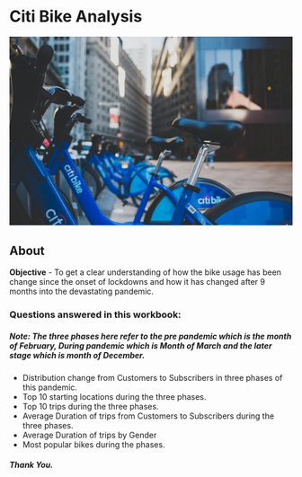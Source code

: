 # Citi Bike Analysis
![citi bike](/assets/citibike.jpg)

## About

**Objective** - To get a clear understanding of how the bike usage has been change since the onset of lockdowns and how it has changed after 9 months into the devastating pandemic.

### Questions answered in this workbook:

##### Note: The three phases here refer to the pre pandemic which is the month of February, During pandemic which is Month of March and the later stage which is month of December.

 - Distribution change from Customers to Subscribers in three phases of this pandemic.
 - Top 10 starting locations during the three phases.
 - Top 10 trips during the three phases.
 - Average Duration of trips from Customers to Subscribers during the three phases.
 - Average Duration of trips by Gender
 - Most popular bikes during the phases.

##### Thank You.
